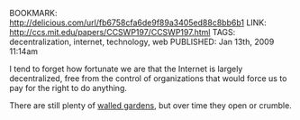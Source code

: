 BOOKMARK: http://delicious.com/url/fb6758cfa6de9f89a3405ed88c8bb6b1
LINK: http://ccs.mit.edu/papers/CCSWP197/CCSWP197.html
TAGS: decentralization, internet, technology, web
PUBLISHED: Jan 13th, 2009 11:14am

I tend to forget how fortunate we are that the Internet is largely
decentralized, free from the control of organizations that would force us to
pay for the right to do anything.

There are still plenty of [walled gardens][wg], but over time they open or
crumble.

 [wg]: http://en.wikipedia.org/wiki/Walled_garden_(technology)
